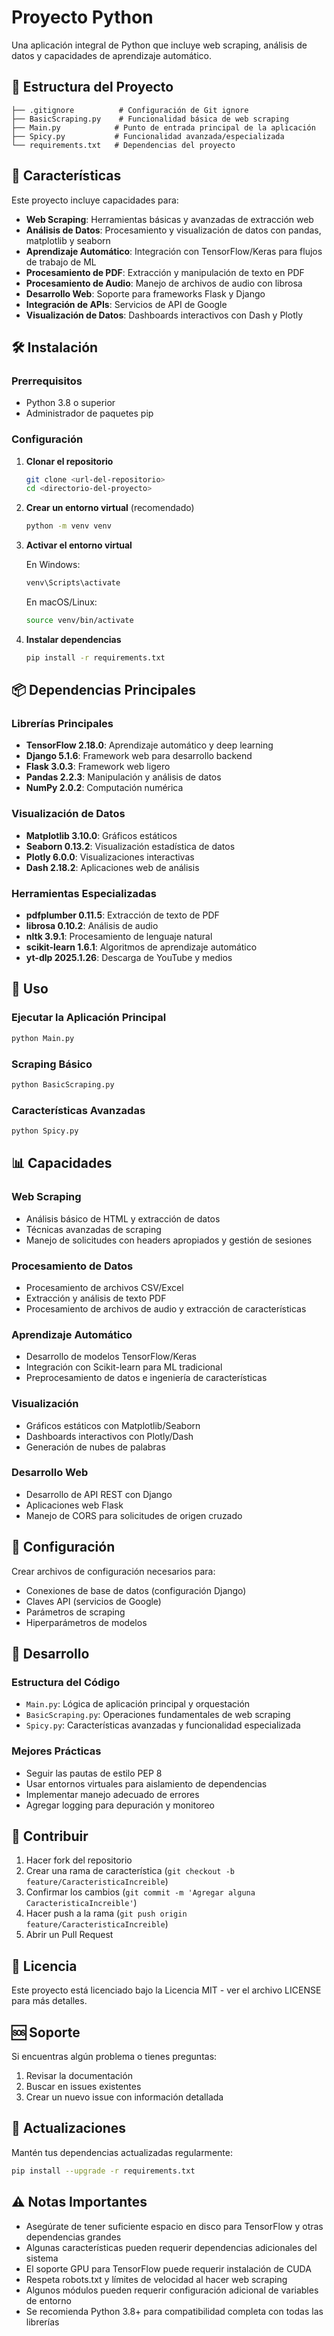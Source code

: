 # Proyecto Python

Una aplicación integral de Python que incluye web scraping, análisis de datos y capacidades de aprendizaje automático.

## 📁 Estructura del Proyecto

```
├── .gitignore          # Configuración de Git ignore
├── BasicScraping.py    # Funcionalidad básica de web scraping
├── Main.py            # Punto de entrada principal de la aplicación
├── Spicy.py           # Funcionalidad avanzada/especializada
└── requirements.txt   # Dependencias del proyecto
```

## 🚀 Características

Este proyecto incluye capacidades para:

- **Web Scraping**: Herramientas básicas y avanzadas de extracción web
- **Análisis de Datos**: Procesamiento y visualización de datos con pandas, matplotlib y seaborn
- **Aprendizaje Automático**: Integración con TensorFlow/Keras para flujos de trabajo de ML
- **Procesamiento de PDF**: Extracción y manipulación de texto en PDF
- **Procesamiento de Audio**: Manejo de archivos de audio con librosa
- **Desarrollo Web**: Soporte para frameworks Flask y Django
- **Integración de APIs**: Servicios de API de Google
- **Visualización de Datos**: Dashboards interactivos con Dash y Plotly

## 🛠️ Instalación

### Prerrequisitos

- Python 3.8 o superior
- Administrador de paquetes pip

### Configuración

1. **Clonar el repositorio**
   ```bash
   git clone <url-del-repositorio>
   cd <directorio-del-proyecto>
   ```

2. **Crear un entorno virtual** (recomendado)
   ```bash
   python -m venv venv
   ```

3. **Activar el entorno virtual**
   
   En Windows:
   ```bash
   venv\Scripts\activate
   ```
   
   En macOS/Linux:
   ```bash
   source venv/bin/activate
   ```

4. **Instalar dependencias**
   ```bash
   pip install -r requirements.txt
   ```

## 📦 Dependencias Principales

### Librerías Principales
- **TensorFlow 2.18.0**: Aprendizaje automático y deep learning
- **Django 5.1.6**: Framework web para desarrollo backend
- **Flask 3.0.3**: Framework web ligero
- **Pandas 2.2.3**: Manipulación y análisis de datos
- **NumPy 2.0.2**: Computación numérica

### Visualización de Datos
- **Matplotlib 3.10.0**: Gráficos estáticos
- **Seaborn 0.13.2**: Visualización estadística de datos
- **Plotly 6.0.0**: Visualizaciones interactivas
- **Dash 2.18.2**: Aplicaciones web de análisis

### Herramientas Especializadas
- **pdfplumber 0.11.5**: Extracción de texto de PDF
- **librosa 0.10.2**: Análisis de audio
- **nltk 3.9.1**: Procesamiento de lenguaje natural
- **scikit-learn 1.6.1**: Algoritmos de aprendizaje automático
- **yt-dlp 2025.1.26**: Descarga de YouTube y medios

## 🎯 Uso

### Ejecutar la Aplicación Principal
```bash
python Main.py
```

### Scraping Básico
```bash
python BasicScraping.py
```

### Características Avanzadas
```bash
python Spicy.py
```

## 📊 Capacidades

### Web Scraping
- Análisis básico de HTML y extracción de datos
- Técnicas avanzadas de scraping
- Manejo de solicitudes con headers apropiados y gestión de sesiones

### Procesamiento de Datos
- Procesamiento de archivos CSV/Excel
- Extracción y análisis de texto PDF
- Procesamiento de archivos de audio y extracción de características

### Aprendizaje Automático
- Desarrollo de modelos TensorFlow/Keras
- Integración con Scikit-learn para ML tradicional
- Preprocesamiento de datos e ingeniería de características

### Visualización
- Gráficos estáticos con Matplotlib/Seaborn
- Dashboards interactivos con Plotly/Dash
- Generación de nubes de palabras

### Desarrollo Web
- Desarrollo de API REST con Django
- Aplicaciones web Flask
- Manejo de CORS para solicitudes de origen cruzado

## 🔧 Configuración

Crear archivos de configuración necesarios para:
- Conexiones de base de datos (configuración Django)
- Claves API (servicios de Google)
- Parámetros de scraping
- Hiperparámetros de modelos

## 📝 Desarrollo

### Estructura del Código
- `Main.py`: Lógica de aplicación principal y orquestación
- `BasicScraping.py`: Operaciones fundamentales de web scraping
- `Spicy.py`: Características avanzadas y funcionalidad especializada

### Mejores Prácticas
- Seguir las pautas de estilo PEP 8
- Usar entornos virtuales para aislamiento de dependencias
- Implementar manejo adecuado de errores
- Agregar logging para depuración y monitoreo

## 🤝 Contribuir

1. Hacer fork del repositorio
2. Crear una rama de característica (`git checkout -b feature/CaracteristicaIncreible`)
3. Confirmar los cambios (`git commit -m 'Agregar alguna CaracteristicaIncreible'`)
4. Hacer push a la rama (`git push origin feature/CaracteristicaIncreible`)
5. Abrir un Pull Request

## 📄 Licencia

Este proyecto está licenciado bajo la Licencia MIT - ver el archivo LICENSE para más detalles.

## 🆘 Soporte

Si encuentras algún problema o tienes preguntas:
1. Revisar la documentación
2. Buscar en issues existentes
3. Crear un nuevo issue con información detallada

## 🔄 Actualizaciones

Mantén tus dependencias actualizadas regularmente:
```bash
pip install --upgrade -r requirements.txt
```

## ⚠️ Notas Importantes

- Asegúrate de tener suficiente espacio en disco para TensorFlow y otras dependencias grandes
- Algunas características pueden requerir dependencias adicionales del sistema
- El soporte GPU para TensorFlow puede requerir instalación de CUDA
- Respeta robots.txt y límites de velocidad al hacer web scraping
- Algunos módulos pueden requerir configuración adicional de variables de entorno
- Se recomienda Python 3.8+ para compatibilidad completa con todas las librerías
